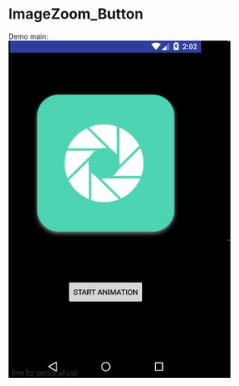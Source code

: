# ImageZoom_Button
Demo main:
![](https://github.com/bulbulhossen/ImageZoom_Button/blob/master/demogif.gif?raw=true)


